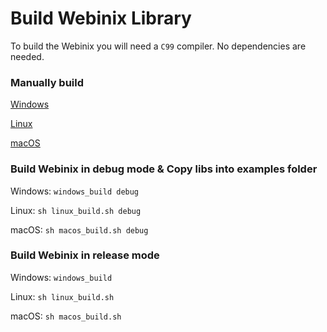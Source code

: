 # Build Webinix Library

To build the Webinix you will need a `C99` compiler. No dependencies are needed.

### Manually build

[Windows](https://github.com/alifcommunity/webinix/tree/main/build/Windows)

[Linux](https://github.com/alifcommunity/webinix/tree/main/build/Linux)

[macOS](https://github.com/alifcommunity/webinix/tree/main/build/macOS)

### Build Webinix in debug mode & Copy libs into examples folder

Windows: `windows_build debug`

Linux: `sh linux_build.sh debug`

macOS: `sh macos_build.sh debug`

### Build Webinix in release mode

Windows: `windows_build`

Linux: `sh linux_build.sh`

macOS: `sh macos_build.sh`
